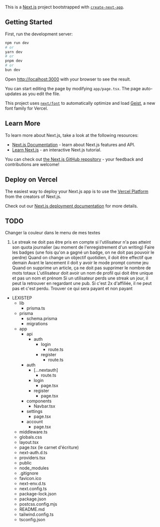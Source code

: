 This is a [Next.js](https://nextjs.org) project bootstrapped with [`create-next-app`](https://nextjs.org/docs/app/api-reference/cli/create-next-app).

## Getting Started

First, run the development server:

```bash
npm run dev
# or
yarn dev
# or
pnpm dev
# or
bun dev
```

Open [http://localhost:3000](http://localhost:3000) with your browser to see the result.

You can start editing the page by modifying `app/page.tsx`. The page auto-updates as you edit the file.

This project uses [`next/font`](https://nextjs.org/docs/app/building-your-application/optimizing/fonts) to automatically optimize and load [Geist](https://vercel.com/font), a new font family for Vercel.

## Learn More

To learn more about Next.js, take a look at the following resources:

- [Next.js Documentation](https://nextjs.org/docs) - learn about Next.js features and API.
- [Learn Next.js](https://nextjs.org/learn) - an interactive Next.js tutorial.

You can check out [the Next.js GitHub repository](https://github.com/vercel/next.js) - your feedback and contributions are welcome!

## Deploy on Vercel

The easiest way to deploy your Next.js app is to use the [Vercel Platform](https://vercel.com/new?utm_medium=default-template&filter=next.js&utm_source=create-next-app&utm_campaign=create-next-app-readme) from the creators of Next.js.

Check out our [Next.js deployment documentation](https://nextjs.org/docs/app/building-your-application/deploying) for more details.

## TODO 

Changer la couleur dans le menu de mes textes

1. Le streak ne doit pas être pris en compte si l'utilisateur n'a pas atteint son quota journalier (au moment de l'enregistrement d'un writing)
Faire les badges (une fois qu'on a gagné un badge, on ne doit pas pouvoir le perdre)
Quand on change un objectif quotidien, il doit être effectif que demain
Avant le lancement il doit y avoir le mode prompt comme jeu
Quand on supprime un article, ça ne doit pas supprimer le nombre de mots totaux
L'utilisateur doit avoir un nom de profil qui doit être unique et pas un nom et prénom
Si un utilisateur perds une streak un jour, il peut la retrouver en regardant une pub. Si c'est 2x d'affiliée, il ne peut pas et c'est perdu. 
Trouver ce qui sera payant et non payant

- LEXISTEP
  - lib
    - prisma.ts
  - prisma
    - schema.prisma
    - migrations
  - app
    - api
      - auth
        - login
          - route.ts
        - register
          - route.ts
    - auth
      - [...nextauth]
        - route.ts
      - login
        - page.tsx
      - register
        - page.tsx
    - components
      - Navbar.tsx
    - settings
      - page.tsx
    - account
      - page.tsx
  - middleware.ts
  - globals.css
  - layout.tsx
  - page.tsx (le carnet d'écriture)
  - next-auth.d.ts
  - providers.tsx
  - public
  - node_modules
  - .gitignore
  - favicon.ico
  - next-env.d.ts
  - next.config.ts
  - package-lock.json
  - package.json
  - postcss.config.mjs
  - README.md
  - tailwind.config.ts
  - tsconfig.json
